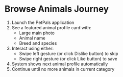 # Browse Animals Journey

1. Launch the PetPals application
2. See a featured animal profile card with:
   - Large main photo
   - Animal name
   - Breed and species
3. Interact using either:
   - Swipe left gesture (or click Dislike button) to skip
   - Swipe right gesture (or click Like button) to save
4. System shows next animal profile automatically
5. Continue until no more animals in current category